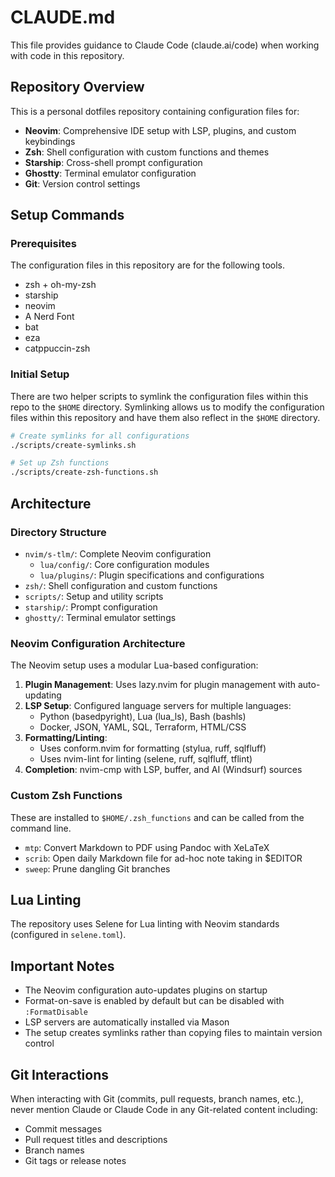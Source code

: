# CLAUDE.md

This file provides guidance to Claude Code (claude.ai/code) when working with
code in this repository.

## Repository Overview

This is a personal dotfiles repository containing configuration files for:

- **Neovim**: Comprehensive IDE setup with LSP, plugins, and custom keybindings
- **Zsh**: Shell configuration with custom functions and themes
- **Starship**: Cross-shell prompt configuration
- **Ghostty**: Terminal emulator configuration
- **Git**: Version control settings

## Setup Commands

### Prerequisites

The configuration files in this repository are for the following tools.

- zsh + oh-my-zsh
- starship
- neovim
- A Nerd Font
- bat
- eza
- catppuccin-zsh

### Initial Setup

There are two helper scripts to symlink the configuration files within this repo
to the `$HOME` directory. Symlinking allows us to modify the configuration files
within this repository and have them also reflect in the `$HOME` directory.

```bash
# Create symlinks for all configurations
./scripts/create-symlinks.sh

# Set up Zsh functions
./scripts/create-zsh-functions.sh
```

## Architecture

### Directory Structure

- `nvim/s-tlm/`: Complete Neovim configuration
  - `lua/config/`: Core configuration modules
  - `lua/plugins/`: Plugin specifications and configurations
- `zsh/`: Shell configuration and custom functions
- `scripts/`: Setup and utility scripts
- `starship/`: Prompt configuration
- `ghostty/`: Terminal emulator settings

### Neovim Configuration Architecture

The Neovim setup uses a modular Lua-based configuration:

1. **Plugin Management**: Uses lazy.nvim for plugin management with auto-updating
2. **LSP Setup**: Configured language servers for multiple languages:
   - Python (basedpyright), Lua (lua_ls), Bash (bashls)
   - Docker, JSON, YAML, SQL, Terraform, HTML/CSS
3. **Formatting/Linting**: 
   - Uses conform.nvim for formatting (stylua, ruff, sqlfluff)
   - Uses nvim-lint for linting (selene, ruff, sqlfluff, tflint)
4. **Completion**: nvim-cmp with LSP, buffer, and AI (Windsurf) sources

### Custom Zsh Functions

These are installed to `$HOME/.zsh_functions` and can be called from the command
line.

- `mtp`: Convert Markdown to PDF using Pandoc with XeLaTeX
- `scrib`: Open daily Markdown file for ad-hoc note taking in $EDITOR
- `sweep`: Prune dangling Git branches

## Lua Linting

The repository uses Selene for Lua linting with Neovim standards (configured in `selene.toml`).

## Important Notes

- The Neovim configuration auto-updates plugins on startup
- Format-on-save is enabled by default but can be disabled with `:FormatDisable`
- LSP servers are automatically installed via Mason
- The setup creates symlinks rather than copying files to maintain version control

## Git Interactions

When interacting with Git (commits, pull requests, branch names, etc.), never mention Claude or Claude Code in any Git-related content including:
- Commit messages
- Pull request titles and descriptions
- Branch names
- Git tags or release notes
